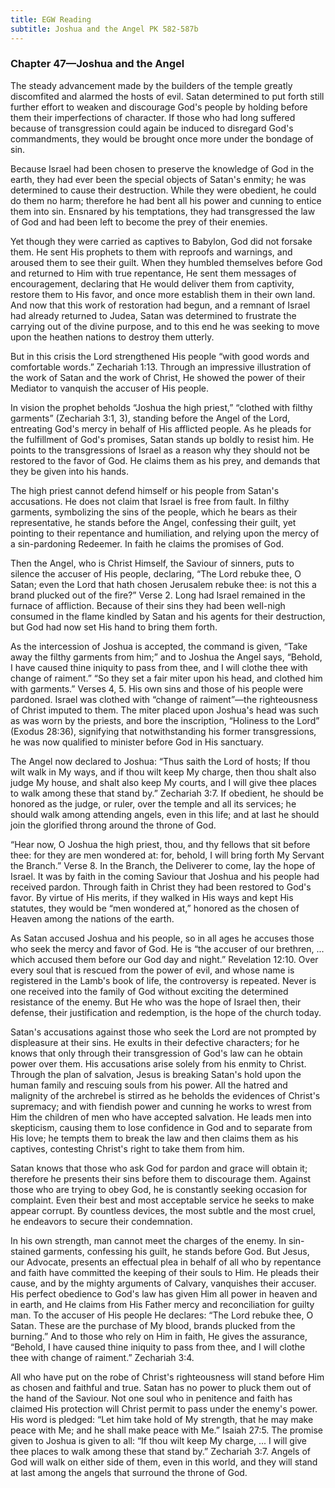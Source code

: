 ```yaml
---
title: EGW Reading
subtitle: Joshua and the Angel PK 582-587b
---
```


### Chapter 47—Joshua and the Angel

The steady advancement made by the builders of the temple greatly discomfited and alarmed the hosts of evil. Satan determined to put forth still further effort to weaken and discourage God's people by holding before them their imperfections of character. If those who had long suffered because of transgression could again be induced to disregard God's commandments, they would be brought once more under the bondage of sin.

Because Israel had been chosen to preserve the knowledge of God in the earth, they had ever been the special objects of Satan's enmity; he was determined to cause their destruction. While they were obedient, he could do them no harm; therefore he had bent all his power and cunning to entice them into sin. Ensnared by his temptations, they had transgressed the law of God and had been left to become the prey of their enemies.

Yet though they were carried as captives to Babylon, God did not forsake them. He sent His prophets to them with reproofs and warnings, and aroused them to see their guilt. When they humbled themselves before God and returned to Him with true repentance, He sent them messages of encouragement, declaring that He would deliver them from captivity, restore them to His favor, and once more establish them in their own land. And now that this work of restoration had begun, and a remnant of Israel had already returned to Judea, Satan was determined to frustrate the carrying out of the divine purpose, and to this end he was seeking to move upon the heathen nations to destroy them utterly.

But in this crisis the Lord strengthened His people “with good words and comfortable words.” Zechariah 1:13. Through an impressive illustration of the work of Satan and the work of Christ, He showed the power of their Mediator to vanquish the accuser of His people.

In vision the prophet beholds “Joshua the high priest,” “clothed with filthy garments” (Zechariah 3:1, 3), standing before the Angel of the Lord, entreating God's mercy in behalf of His afflicted people. As he pleads for the fulfillment of God's promises, Satan stands up boldly to resist him. He points to the transgressions of Israel as a reason why they should not be restored to the favor of God. He claims them as his prey, and demands that they be given into his hands.

The high priest cannot defend himself or his people from Satan's accusations. He does not claim that Israel is free from fault. In filthy garments, symbolizing the sins of the people, which he bears as their representative, he stands before the Angel, confessing their guilt, yet pointing to their repentance and humiliation, and relying upon the mercy of a sin-pardoning Redeemer. In faith he claims the promises of God.

Then the Angel, who is Christ Himself, the Saviour of sinners, puts to silence the accuser of His people, declaring, “The Lord rebuke thee, O Satan; even the Lord that hath chosen Jerusalem rebuke thee: is not this a brand plucked out of the fire?” Verse 2. Long had Israel remained in the furnace of affliction. Because of their sins they had been well-nigh consumed in the flame kindled by Satan and his agents for their destruction, but God had now set His hand to bring them forth.

As the intercession of Joshua is accepted, the command is given, “Take away the filthy garments from him;” and to Joshua the Angel says, “Behold, I have caused thine iniquity to pass from thee, and I will clothe thee with change of raiment.” “So they set a fair miter upon his head, and clothed him with garments.” Verses 4, 5. His own sins and those of his people were pardoned. Israel was clothed with “change of raiment”—the righteousness of Christ imputed to them. The miter placed upon Joshua's head was such as was worn by the priests, and bore the inscription, “Holiness to the Lord” (Exodus 28:36), signifying that notwithstanding his former transgressions, he was now qualified to minister before God in His sanctuary.

The Angel now declared to Joshua: “Thus saith the Lord of hosts; If thou wilt walk in My ways, and if thou wilt keep My charge, then thou shalt also judge My house, and shalt also keep My courts, and I will give thee places to walk among these that stand by.” Zechariah 3:7. If obedient, he should be honored as the judge, or ruler, over the temple and all its services; he should walk among attending angels, even in this life; and at last he should join the glorified throng around the throne of God.

“Hear now, O Joshua the high priest, thou, and thy fellows that sit before thee: for they are men wondered at: for, behold, I will bring forth My Servant the Branch.” Verse 8. In the Branch, the Deliverer to come, lay the hope of Israel. It was by faith in the coming Saviour that Joshua and his people had received pardon. Through faith in Christ they had been restored to God's favor. By virtue of His merits, if they walked in His ways and kept His statutes, they would be “men wondered at,” honored as the chosen of Heaven among the nations of the earth.

As Satan accused Joshua and his people, so in all ages he accuses those who seek the mercy and favor of God. He is “the accuser of our brethren, ... which accused them before our God day and night.” Revelation 12:10. Over every soul that is rescued from the power of evil, and whose name is registered in the Lamb's book of life, the controversy is repeated. Never is one received into the family of God without exciting the determined resistance of the enemy. But He who was the hope of Israel then, their defense, their justification and redemption, is the hope of the church today.

Satan's accusations against those who seek the Lord are not prompted by displeasure at their sins. He exults in their defective characters; for he knows that only through their transgression of God's law can he obtain power over them. His accusations arise solely from his enmity to Christ. Through the plan of salvation, Jesus is breaking Satan's hold upon the human family and rescuing souls from his power. All the hatred and malignity of the archrebel is stirred as he beholds the evidences of Christ's supremacy; and with fiendish power and cunning he works to wrest from Him the children of men who have accepted salvation. He leads men into skepticism, causing them to lose confidence in God and to separate from His love; he tempts them to break the law and then claims them as his captives, contesting Christ's right to take them from him.

Satan knows that those who ask God for pardon and grace will obtain it; therefore he presents their sins before them to discourage them. Against those who are trying to obey God, he is constantly seeking occasion for complaint. Even their best and most acceptable service he seeks to make appear corrupt. By countless devices, the most subtle and the most cruel, he endeavors to secure their condemnation.

In his own strength, man cannot meet the charges of the enemy. In sin-stained garments, confessing his guilt, he stands before God. But Jesus, our Advocate, presents an effectual plea in behalf of all who by repentance and faith have committed the keeping of their souls to Him. He pleads their cause, and by the mighty arguments of Calvary, vanquishes their accuser. His perfect obedience to God's law has given Him all power in heaven and in earth, and He claims from His Father mercy and reconciliation for guilty man. To the accuser of His people He declares: “The Lord rebuke thee, O Satan. These are the purchase of My blood, brands plucked from the burning.” And to those who rely on Him in faith, He gives the assurance, “Behold, I have caused thine iniquity to pass from thee, and I will clothe thee with change of raiment.” Zechariah 3:4.

All who have put on the robe of Christ's righteousness will stand before Him as chosen and faithful and true. Satan has no power to pluck them out of the hand of the Saviour. Not one soul who in penitence and faith has claimed His protection will Christ permit to pass under the enemy's power. His word is pledged: “Let him take hold of My strength, that he may make peace with Me; and he shall make peace with Me.” Isaiah 27:5. The promise given to Joshua is given to all: “If thou wilt keep My charge, ... I will give thee places to walk among these that stand by.” Zechariah 3:7. Angels of God will walk on either side of them, even in this world, and they will stand at last among the angels that surround the throne of God.